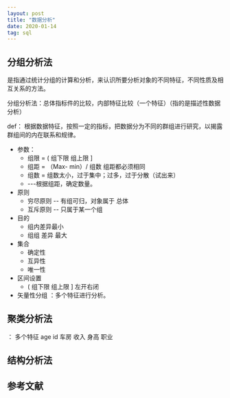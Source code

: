 ```yaml
---
layout: post
title: "数据分析"
date: 2020-01-14
tag: sql
---
```






## 分组分析法

是指通过统计分组的计算和分析，来认识所要分析对象的不同特征，不同性质及相互关系的方法。

分组分析法：总体指标件的比较，内部特征比较（一个特征）（指的是描述性数据分析）

def： 根据数据特征，按照一定的指标，把数据分为不同的群组进行研究，以揭露群组间的内在联系和规律。

- 参数：
  - 组限 = ( 组下限    组上限 ] 
  - 组距 = （Max- min）/ 组数  组距都必须相同
  - 组数 = 组数太小，过于集中；过多，过于分散（试出来）
  - ---根据组距，确定数量。
- 原则
  - 穷尽原则 -- 有组可归，对象属于 总体
  - 互斥原则 -- 只属于某一个组
- 目的
  - 组内差异最小
  - 组组 差异 最大
- 集合
  - 确定性
  - 互异性
  - 唯一性
- 区间设置
  - ( 组下限    组上限 ]    左开右闭  
- 矢量性分组 ：多个特征进行分析。

## 聚类分析法

： 多个特征 age id 车房 收入 身高 职业

## 结构分析法



## 参考文献





